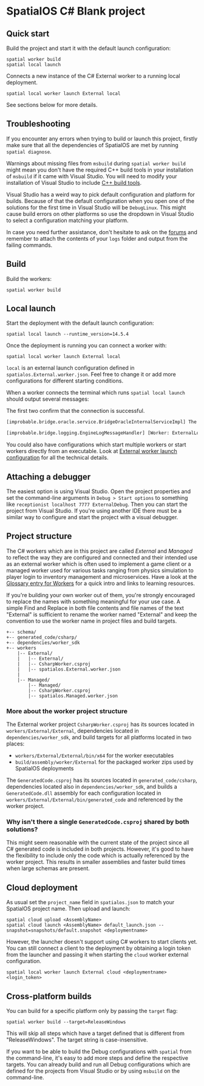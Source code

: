 # SpatialOS C# Blank project

## Quick start

Build the project and start it with the default launch configuration:
```
spatial worker build
spatial local launch
```

Connects a new instance of the C# External worker to a running local
deployment.
```
spatial local worker launch External local
```

See sections below for more details.

## Troubleshooting

If you encounter any errors when trying to build or launch this project,
firstly make sure that all the dependencies of SpatialOS are met by running
`spatial diagnose`.

Warnings about missing files from `msbuild` during `spatial worker build` might
mean you don't have the required C++ build tools in your installation of
`msbuild` if it came with Visual Studio. You will need to modify your
installation of Visual Studio to include [C++ build tools](http://landinghub.visualstudio.com/visual-cpp-build-tools).

Visual Studio has a weird way to pick default configuration and platform for
builds. Because of that the default configuration when you open one of the
solutions for the first time in Visual Studio will be `DebugLinux`. This might
cause build errors on other platforms so use the dropdown in Visual Studio to
select a configuration matching your platform.

In case you need further assistance, don't hesitate to ask on the
[forums](https://forums.improbable.io/c/sup/setup-and-tutorials) and remember
to attach the contents of your `logs` folder and output from the failing
commands.

## Build

Build the workers:

```
spatial worker build
```

## Local launch

Start the deployment with the default launch configuration:

```
spatial local launch --runtime_version=14.5.4
```

Once the deployment is running you can connect a worker with:

```
spatial local worker launch External local
```

`local` is an external launch configuration defined in
`spatialos.External.worker.json`. Feel free to change it or add more
configurations for different starting conditions.

When a worker connects the terminal which runs `spatial local launch` should
output several messages:

The first two confirm that the connection is successful.
```sh
[improbable.bridge.oracle.service.BridgeOracleInternalServiceImpl] The worker ExternalLocalWindows registered with SpatialOS successfully.

[improbable.bridge.logging.EngineLogMessageHandler] [Worker: ExternalLocalWindows] Successfully connected using the Receptionist -[WorkerLogger:Startup.cs]
```

You could also have configurations which start multiple workers or start
workers directly from an executable. Look at [External worker launch configuration](https://docs.improbable.io/reference/latest/workers/configuration/launch-configuration) for all the technical details.

## Attaching a debugger

The easiest option is using Visual Studio. Open the project properties and set
the command-line arguments in `Debug > Start options` to something like
`receptionist localhost 7777 ExternalDebug`. Then you can start the project
from Visual Studio. If you're using another IDE there must be a similar way to
configure and start the project with a visual debugger.

## Project structure

The C# workers which are in this project are called _External_ and _Managed_
to reflect the way they are configured and connected and their intended use as
an external worker which is often used to implement a game client or a managed
worker used for various tasks ranging from physics simulation to player login
to inventory management and microservices. Have a look at the [Glossary entry for Workers](https://docs.improbable.io/reference/latest/getting-started/concepts/glossary#worker) for a quick intro and links to learning
resources.

If you're building your own worker out of them, you're strongly encouraged to
replace the names with something meaningful for your use case. A simple Find
and Replace in both file contents and file names of the text "External" is
sufficient to rename the worker named "External" and keep the convention to use
the worker name in project files and build targets.

```
+-- schema/
+-- generated_code/csharp/
+-- dependencies/worker_sdk
+-- workers
    |-- External/
    |   |-- External/
    |   |-- CsharpWorker.csproj
    |   |-- spatialos.External.worker.json
    |
    |-- Managed/
        |-- Managed/
        |-- CsharpWorker.csproj
        |-- spatialos.Managed.worker.json
```

### More about the worker project structure

The External worker project `CsharpWorker.csproj` has its sources located in
`workers/External/External`, dependencies located in `dependencies/worker_sdk`,
and build targets for all platforms located in two places:

- `workers/External/External/bin/x64` for the worker executables
- `build/assembly/worker/External` for the packaged worker zips used by SpatialOS deployments

The `GeneratedCode.csproj` has its sources located in `generated_code/csharp`,
dependencies located also in `dependencies/worker_sdk`, and builds a
`GeneratedCode.dll` assembly for each configuration located in
`workers/External/External/bin/generated_code` and referenced by the worker
project.

### Why isn't there a single `GeneratedCode.csproj` shared by both solutions?

This might seem reasonable with the current state of the project since all C#
generated code is included in both projects. However, it's good to have the
flexibility to include only the code which is actually referenced by the worker
project. This results in smaller assemblies and faster build times when large
schemas are present.

## Cloud deployment

As usual set the `project_name` field in `spatialos.json` to match your SpatialOS project name. Then upload and launch:

```
spatial cloud upload <AssemblyName>
spatial cloud launch <AssemblyName> default_launch.json --snapshot=snapshots/default.snapshot <deploymentname>
```

However, the launcher doesn't support using C# workers to start clients yet. You can still connect a client to the deployment by obtaining a login token from the launcher and passing it when starting the `cloud` worker external configuration.

```
spatial local worker launch External cloud <deploymentname> <login_token>
```

## Cross-platform builds

You can build for a specific platform only by passing the `target` flag:

```
spatial worker build --target=ReleaseWindows
```

This will skip all steps which have a target defined that is different from
"ReleaseWindows". The target string is case-insensitive.

If you want to be able to build the Debug configurations with `spatial` from
the command-line, it's easy to add more steps and define the respective
targets. You can already build and run all Debug configurations which are
defined for the projects from Visual Studio or by using `msbuild` on the
command-line.

